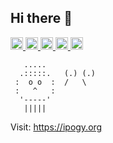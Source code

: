 ## Hi there 👋

<p align="left">
  <a href="https://github.com/ipogy">
    <img height="20" src="https://komarev.com/ghpvc/?username=ipogy" />
  </a>
  <a href="https://github.com/ipogy">
    <img height="20" src="https://img.shields.io/github/followers/ipogy?label=follow&logo=github&style=flat" />
  </a>
  <a href="http://qiita.com/ipogy">
    <img height="20" src="https://qiita-badge.apiapi.app/s/ipogy/posts.svg" />
  </a>
  <a href="http://qiita.com/ipogy">
    <img height="20" src="https://qiita-badge.apiapi.app/s/ipogy/contributions.svg" />
  </a>
  <a href="https://zenn.dev/shanshan">
    <img height="20" src="https://badgen.org/img/zenn/shanshan/articles?style=plastic" />
  </a>
</p>

```
   .....
  .:::::.   (.) (.)
 :  o o  :  /   \
 :   ^   :
  '-----'
   |||||
```
  Visit: https://ipogy.org
<!--
**ipogy/ipogy** is a ✨ _special_ ✨ repository because its `README.md` (this file) appears on your GitHub profile.

Here are some ideas to get you started:

- 🔭 I’m currently working on ...
- 🌱 I’m currently learning ...
- 👯 I’m looking to collaborate on ...
- 🤔 I’m looking for help with ...
- 💬 Ask me about ...
- 📫 How to reach me: ...
- 😄 Pronouns: ...
- ⚡ Fun fact: ...
-->
